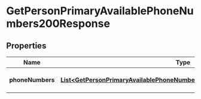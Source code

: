 

# GetPersonPrimaryAvailablePhoneNumbers200Response


## Properties

| Name | Type | Description | Notes |
|------------ | ------------- | ------------- | -------------|
|**phoneNumbers** | [**List&lt;GetPersonPrimaryAvailablePhoneNumbers200ResponsePhoneNumbersInner&gt;**](GetPersonPrimaryAvailablePhoneNumbers200ResponsePhoneNumbersInner.md) | Array of phone numbers. |  |



